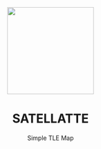 <div align="center">
<img width="200px" src="https://raw.githubusercontent.com/zsoltfehervari/satel-latte/main/src/images/alpha.svg">
<h1>SATELLATTE</h1>
<span>Simple TLE Map</span>
</div>

